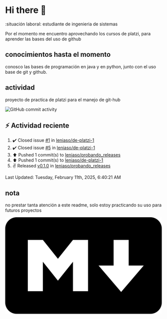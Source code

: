 # Hi there 👋

:situación laboral: estudiante de ingenieria de sistemas

Por el momento me encuentro aprovechando los cursos de platzi, para aprender las bases del uso de github

## conocimientos hasta el momento

conosco las bases de programación en java y en python, junto con el uso base de git y github.


## actividad 

proyecto de practica de platzi para el manejo de git-hub

![GitHub commit activity](https://img.shields.io/github/commit-activity/m/leniaso/de-platzi-1)



## :zap: Actividad reciente
<!--RECENT_ACTIVITY:start-->
1. ✔️ Closed issue [#1](https://github.com/leniaso/de-platzi-1/issues/1) in [leniaso/de-platzi-1](https://github.com/leniaso/de-platzi-1)<br>
2. ✔️ Closed issue [#5](https://github.com/leniaso/de-platzi-1/issues/5) in [leniaso/de-platzi-1](https://github.com/leniaso/de-platzi-1)<br>
3. ⬆️ Pushed 1 commit(s) to [leniaso/probando_releases](https://github.com/leniaso/probando_releases)<br>
4. ⬆️ Pushed 1 commit(s) to [leniaso/de-platzi-1](https://github.com/leniaso/de-platzi-1)<br>
5. ✌️ Released [v0.1.0](https://github.com/leniaso/probando_releases/releases/tag/v0.1.0) in [leniaso/probando_releases](https://github.com/leniaso/probando_releases)<br>
<!--RECENT_ACTIVITY:end-->
<!--RECENT_ACTIVITY:last_update-->
Last Updated: Tuesday, February 11th, 2025, 6:40:21 AM
<!--RECENT_ACTIVITY:last_update_end-->

## nota

no prestar tanta atención a este readme, solo estoy practicando su uso para futuros proyectos

![Markdown page](/images/markdown-image.png)

